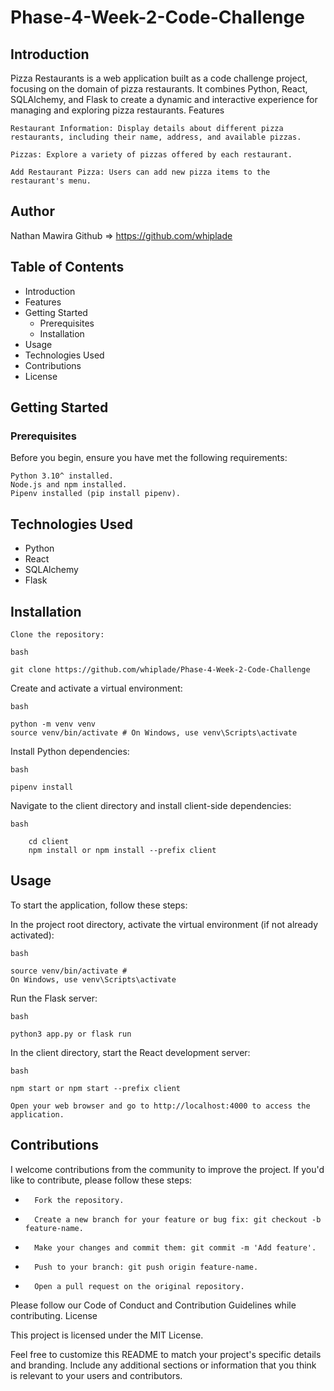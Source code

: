 # Phase-4-Week-2-Code-Challenge

## Introduction

Pizza Restaurants is a web application built as a code challenge project, focusing on the domain of pizza restaurants. It combines Python, React, SQLAlchemy, and Flask to create a dynamic and interactive experience for managing and exploring pizza restaurants.
Features

    Restaurant Information: Display details about different pizza restaurants, including their name, address, and available pizzas.

    Pizzas: Explore a variety of pizzas offered by each restaurant.

    Add Restaurant Pizza: Users can add new pizza items to the restaurant's menu.

## Author

Nathan Mawira
Github => https://github.com/whiplade

## Table of Contents

- Introduction
- Features
- Getting Started
  - Prerequisites
  - Installation
- Usage
- Technologies Used
- Contributions
- License

## Getting Started

### Prerequisites

Before you begin, ensure you have met the following requirements:

    Python 3.10^ installed.
    Node.js and npm installed.
    Pipenv installed (pip install pipenv).

## Technologies Used

- Python
- React
- SQLAlchemy
- Flask

## Installation

    Clone the repository:

    bash

    git clone https://github.com/whiplade/Phase-4-Week-2-Code-Challenge

Create and activate a virtual environment:

    bash

    python -m venv venv
    source venv/bin/activate # On Windows, use venv\Scripts\activate

Install Python dependencies:

    bash

    pipenv install

Navigate to the client directory and install client-side dependencies:

    bash

        cd client
        npm install or npm install --prefix client

## Usage

To start the application, follow these steps:

In the project root directory, activate the virtual environment (if not already activated):

    bash

    source venv/bin/activate #
    On Windows, use venv\Scripts\activate

Run the Flask server:

    bash

    python3 app.py or flask run

In the client directory, start the React development server:

    bash

    npm start or npm start --prefix client

    Open your web browser and go to http://localhost:4000 to access the application.

## Contributions

I welcome contributions from the community to improve the project. If you'd like to contribute, please follow these steps:

-       Fork the repository.
-       Create a new branch for your feature or bug fix: git checkout -b feature-name.
-       Make your changes and commit them: git commit -m 'Add feature'.
-       Push to your branch: git push origin feature-name.
-       Open a pull request on the original repository.

Please follow our Code of Conduct and Contribution Guidelines while contributing.
License

This project is licensed under the MIT License.

Feel free to customize this README to match your project's specific details and branding. Include any additional sections or information that you think is relevant to your users and contributors.
